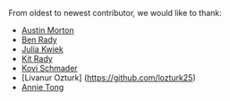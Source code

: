 From oldest to newest contributor, we would like to thank:

- [Austin Morton](https://github.com/apmorton)
- [Ben Rady](https://github.com/benrady)
- [Julia Kwiek](https://github.com/jkwiek)
- [Kit Rady](https://github.com/kitrady)
- [Kovi Schmader](https://github.com/Rovis27)
- [Livanur Ozturk] (https://github.com/lozturk25)
- [Annie Tong](https://github.com/bbqroastcheese)
